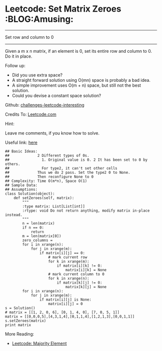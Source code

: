 # Leetcode: Set Matrix Zeroes     :BLOG:Amusing:


---

Set row and column to 0  

---

Given a m x n matrix, if an element is 0, set its entire row and column to 0. Do it in place.  

Follow up:  
-   Did you use extra space?
-   A straight forward solution using O(mn) space is probably a bad idea.
-   A simple improvement uses O(m + n) space, but still not the best solution.
-   Could you devise a constant space solution?

Github: [challenges-leetcode-interesting](https://github.com/DennyZhang/challenges-leetcode-interesting/tree/master/set-matrix-zeroes)  

Credits To: [Leetcode.com](https://leetcode.com/problems/set-matrix-zeroes/description/)  

Hint:  

Leave me comments, if you know how to solve.  

Useful link: [here](https://discuss.leetcode.com/topic/17564/boyer-moore-majority-vote-algorithm-and-my-elaboration)  

    ## Basic Ideas:
    ##             2 Different types of 0s. 
    ##               1. Original value is 0. 2 It has been set to 0 by others.
    ##               For type2, it can't set other cells
    ##             Thus we do 2 pass. Set the type2 0 to None.
    ##             Then reconfigure None to 0
    ## Complexity: Time O(m*n), Space O(1)
    ## Sample Data:
    ## Assumptions:
    class Solution(object):
        def setZeroes(self, matrix):
            """
            :type matrix: List[List[int]]
            :rtype: void Do not return anything, modify matrix in-place instead.
            """
            n = len(matrix)
            if n == 0:
                return
            m = len(matrix[0])
            zero_columns = 
            for i in xrange(n):
                for j in xrange(m):
                    if matrix[i][j] == 0:
                        # mark current row
                        for k in xrange(m):
                            if matrix[i][k] != 0:
                                matrix[i][k] = None
                        # mark current column to 0
                        for k in xrange(n):
                            if matrix[k][j] != 0:
                                matrix[k][j] = None
            for i in xrange(n):
                for j in xrange(m):
                    if matrix[i][j] is None:
                        matrix[i][j] = 0
    s = Solution()
    # matrix = [[1, 2, 0, 6], [0, 1, 4, 0], [7, 0, 5, 1]]
    matrix = [[0,0,0,5],[4,3,1,4],[0,1,1,4],[1,2,1,3],[0,0,1,1]]
    s.setZeroes(matrix)
    print matrix

More Reading:  
-   [Leetcode: Majority Element](http://brain.dennyzhang.com/majority-element/)